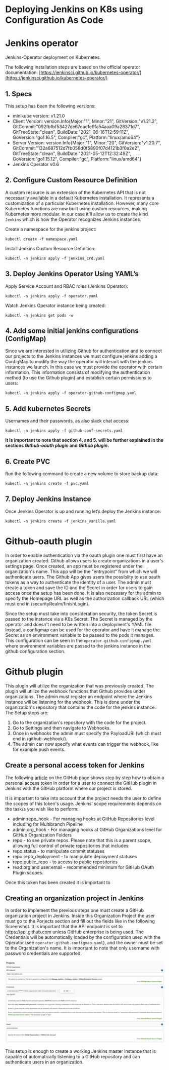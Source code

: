 # Deploying Jenkins on K8s using Configuration As Code

# Jenkins operator

Jenkins-Operator deployment on Kubernetes.

The following installation steps are based on the official operator documentation: [https://jenkinsci.github.io/kubernetes-operator/](https://jenkinsci.github.io/kubernetes-operator/)

## 1. Specs

This setup has been the following versions:

- minikube version: v1.21.0
- Client Version: version.Info{Major:"1", Minor:"21", GitVersion:"v1.21.2", GitCommit:"092fbfbf53427de67cac1e9fa54aaa09a28371d7", GitTreeState:"clean", BuildDate:"2021-06-16T12:59:11Z", GoVersion:"go1.16.5", Compiler:"gc", Platform:"linux/amd64"}
- Server Version: version.Info{Major:"1", Minor:"20", GitVersion:"v1.20.7", GitCommit:"132a687512d7fb058d0f5890f07d4121b3f0a2e2", GitTreeState:"clean", BuildDate:"2021-05-12T12:32:49Z", GoVersion:"go1.15.12", Compiler:"gc", Platform:"linux/amd64"}
- Jenkins Operator v0.6

## 2. Configure Custom Resource Definition

A custom resource is an extension of the Kubernetes API that is not necessarily available in a default Kubernetes installation. It represents a customization of a particular Kubernetes installation. However, many core Kubernetes functions are now built using custom resources, making Kubernetes more modular. In our case it'll allow us to create the kind `Jenkins` which is how the Operator recognizes Jenkins instances.

Create a namespace for the jenkins project:

    kubectl create -f namespace.yaml

Install Jenkins Custom Resource Definition:

    kubectl -n jenkins apply -f jenkins_crd.yaml


## 3. Deploy Jenkins Operator Using YAML’s

Apply Service Account and RBAC roles (Jenkins Operator):

    kubectl -n jenkins apply -f operator.yaml

Watch Jenkins Operator instance being created:

    kubectl -n jenkins get pods -w


## 4. Add some initial jenkins configurations (ConfigMap)

Since we are interested in utilizing Github for authentication and to connect our projects to the Jenkins instances we must configure jenkins adding a ConfigMap to modify the way the operator will interact with the jenkins instances we launch. In this case we must provide the operator with certain information. This information consists of modifying the authentication method (to use the Github plugin) and establish certain permissions to users:

    kubectl -n jenkins apply -f operator-github-configmap.yaml


## 5. Add kubernetes Secrets

Usernames and their passwords, as also slack chat access:

    kubectl -n jenkins apply -f github-conf-secrets.yaml

**It is important to note that section 4. and 5. will be further explained in the sections *Github-oauth plugin* and *Github plugin*.**

## 6. Create PVC

Run the following command to create a new volume to store backup data:

    kubectl -n jenkins create -f pvc.yaml

## 7. Deploy Jenkins Instance

Once Jenkins Operator is up and running let’s deploy the Jenkins instance:

    kubectl -n jenkins create -f jenkins_vanilla.yaml


# Github-oauth plugin

In order to enable authentication via the oauth plugin one must first have an organization created. Github allows users to create organizations in a user's settings page. Once created, an app must be registered under the organization's name. This app will be the "entrypoint" from which we will authenticate users. The Github App gives users the possiblity to use oauth tokens as a way to authenticate the identity of a user. The admin must create a token and save the ID and the Secret in order for users to gain access once the setup has been done. It is also necessary for the admin to specify the Homepage URL as well as the authorization callback URL (which must end in /securityRealm/finishLogin).

Since the setup must take into consideration security, the token Secret is passed to the instance via a K8s Secret. The Secret is managed by the operator and doesn't need to be written into a deployment's YAML file. Instead, a configmap can be used for the operator and have it manage the Secret as an environment variable to be passed to the pods it manages. This configuration can be seen in the `operator-github-configmap.yaml` where environment variables are passed to the jenkins instance in the github configuration section.

# Github plugin

This plugin will utilize the organization that was previously created. The plugin will utilize the webhook functions that Github provides under organizations. The admin must register an endpoint where the Jenkins instance will be listening for the webhook. This is done under the organization's repository that contains the code for the jenkins instance. The Setup steps are:

1. Go to the organization's repository with the code for the project.
2. Go to Settings and then navigate to Webhooks.
3. Once in webhooks the admin must specify the PayloadURl (which must end in /github-webhook/).
4. The admin can now specify what events can trigger the webhook, like for example push events.

## Create a personal access token for Jenkins

The following [article](https://docs.github.com/en/github/authenticating-to-github/keeping-your-account-and-data-secure/creating-a-personal-access-token) on the GitHub page shows step by step how to obtain a personal access token in order for a user to connect the GitHub plugin in Jenkins with the GitHub platform where our project is stored.

It is important to take into account that the project needs the user to define the scopes of this token's usage.
Jenkins’ scope requirements depends on the task/s you wish like to perform:

- admin:repo_hook - For managing hooks at GitHub Repositories level including for Multibranch Pipeline
- admin:org_hook - For managing hooks at GitHub Organizations level for GitHub Organization Folders
- repo - to see private repos. Please note that this is a parent scope, allowing full control of private repositories that includes:
- repo:status - to manipulate commit statuses
- repo:﻿repo_deployment - to manipulate deployment statuses
- repo:﻿﻿public_repo - to access to public repositories
- read:org and user:email - recommended minimum for GitHub OAuth Plugin scopes.

Once this token has been created it is important to


## Creating an organization project in Jenkins

 In order to implement the previous steps one must create a GitHub organization project in Jenkins. Inside this Organization Project the user must go to the Porjects section and fill out the fields like  in the following Screenshot. It is important that the API endpoint is set to <https://api.github.com> unless GitHub enterprise is being used. The Credentials will be automatically loaded by the configuration used with the Operator (see `operator-github.configmap.yaml`), and the owner must be set to the Organization's name. It is important to note that only username with password credentials are supported.

<p align="center">
    <img src=https://github.com/jenkinsOperator/dummy-pipeline/blob/main/imgs/manage_jenkins.png>
</p>

This setup is enough to create a working Jenkins master instance that is capable of automatically listening to a GitHub repository and can authenticate users in an organization.

